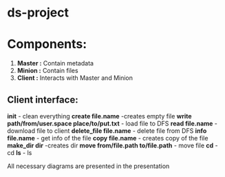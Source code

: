 # ds-project

# Components:
 1. **Master :** Contain metadata
 2. **Minion :** Contain files 
 3. **Client :** Interacts with Master and Minion
 
 ## Client interface:
 
**init** - clean everything
 **create file.name** -creates empty file
 **write path/from/user.space place/to/put.txt** - load file to DFS
 **read file.name** - download file to client
 **delete_file file.name** - delete file from DFS
 **info file.name** - get info of the file
 **copy  file.name** - creates copy of the file 
 **make_dir dir** -creates dir
 **move from/file.path to/file.path** - move file
 **cd** - cd
 **ls** - ls
 
 All necessary diagrams are presented in the presentation
